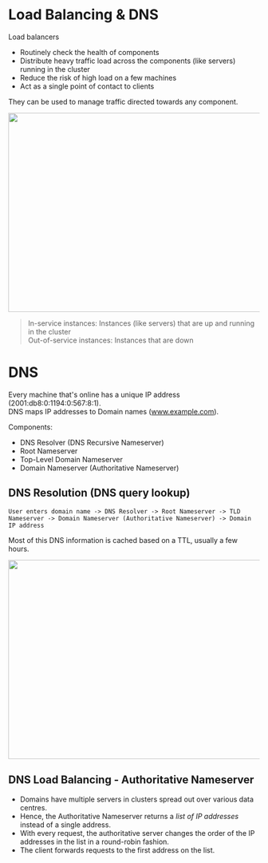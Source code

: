 # Load Balancing & DNS
Load balancers 
- Routinely check the health of components
- Distribute heavy traffic load across the components (like servers) running in the cluster
- Reduce the risk of high load on a few machines
- Act as a single point of contact to clients

They can be used to manage traffic directed towards any component.  

<img src="https://user-images.githubusercontent.com/45961072/114415360-3bdef300-9bcd-11eb-89d1-3d889aec95d2.png" height="399px" width="684px"></img>

> In-service instances: Instances (like servers) that are up and running in the cluster  
> Out-of-service instances: Instances that are down

# DNS
Every machine that's online has a unique IP address (2001:db8:0:1194:0:567:8:1).  
DNS maps IP addresses to Domain names (www.example.com).

Components:
- DNS Resolver (DNS Recursive Nameserver) 
- Root Nameserver
- Top-Level Domain Nameserver
- Domain Nameserver (Authoritative Nameserver)

## DNS Resolution (DNS query lookup)
```User enters domain name -> DNS Resolver -> Root Nameserver -> TLD Nameserver -> Domain Nameserver (Authoritative Nameserver) -> Domain IP address```

Most of this DNS information is cached based on a TTL, usually a few hours.

<img src="https://user-images.githubusercontent.com/45961072/114466792-8f216780-9c06-11eb-9640-26ddedc3155f.png" height="399px" width="684px"></img>

## DNS Load Balancing - Authoritative Nameserver
- Domains have multiple servers in clusters spread out over various data centres.  
- Hence, the Authoritative Nameserver returns a *list of IP addresses* instead of a single address.  
- With every request, the authoritative server changes the order of the IP addresses in the list in a round-robin fashion.  
- The client forwards requests to the first address on the list.
